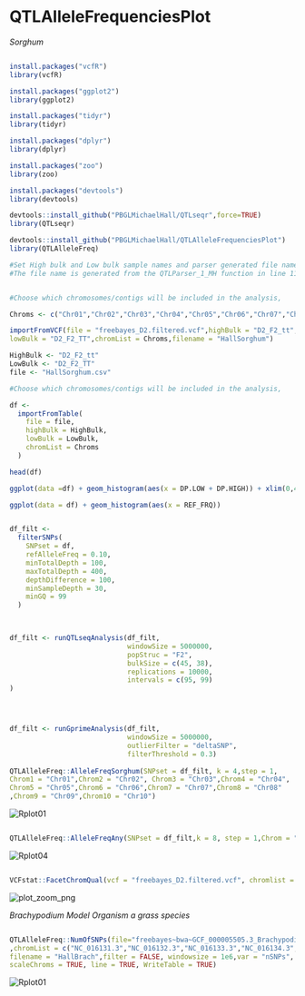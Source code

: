 # QTLAlleleFrequenciesPlot
*Sorghum*

```r

install.packages("vcfR")
library(vcfR)

install.packages("ggplot2")
library(ggplot2)

install.packages("tidyr")
library(tidyr)

install.packages("dplyr")
library(dplyr)

install.packages("zoo")
library(zoo)

install.packages("devtools")
library(devtools)

devtools::install_github("PBGLMichaelHall/QTLseqr",force=TRUE)
library(QTLseqr)

devtools::install_github("PBGLMichaelHall/QTLAlleleFrequenciesPlot")
library(QTLAlleleFreq)

#Set High bulk and Low bulk sample names and parser generated file name
#The file name is generated from the QTLParser_1_MH function in line 119


#Choose which chromosomes/contigs will be included in the analysis,

Chroms <- c("Chr01","Chr02","Chr03","Chr04","Chr05","Chr06","Chr07","Chr08","Chr09","Chr10")

importFromVCF(file = "freebayes_D2.filtered.vcf",highBulk = "D2_F2_tt", 
lowBulk = "D2_F2_TT",chromList = Chroms,filename = "HallSorghum")

HighBulk <- "D2_F2_tt"
LowBulk <- "D2_F2_TT"
file <- "HallSorghum.csv"

#Choose which chromosomes/contigs will be included in the analysis,

df <-
  importFromTable(
    file = file,
    highBulk = HighBulk,
    lowBulk = LowBulk,
    chromList = Chroms
  )

head(df)

ggplot(data =df) + geom_histogram(aes(x = DP.LOW + DP.HIGH)) + xlim(0,400)

ggplot(data = df) + geom_histogram(aes(x = REF_FRQ))


df_filt <-
  filterSNPs(
    SNPset = df,
    refAlleleFreq = 0.10,
    minTotalDepth = 100,
    maxTotalDepth = 400,
    depthDifference = 100,
    minSampleDepth = 30,
    minGQ = 99
  )
  


df_filt <- runQTLseqAnalysis(df_filt,
                             windowSize = 5000000,
                             popStruc = "F2",
                             bulkSize = c(45, 38),
                             replications = 10000,
                             intervals = c(95, 99)
)




df_filt <- runGprimeAnalysis(df_filt,
                             windowSize = 5000000,
                             outlierFilter = "deltaSNP",
                             filterThreshold = 0.3)
                             
QTLAlleleFreq::AlleleFreqSorghum(SNPset = df_filt, k = 4,step = 1,
Chrom1 = "Chr01",Chrom2 = "Chr02", Chrom3 = "Chr03",Chrom4 = "Chr04",
Chrom5 = "Chr05",Chrom6 = "Chr06",Chrom7 = "Chr07",Chrom8 = "Chr08"
,Chrom9 = "Chr09",Chrom10 = "Chr10")
```



![Rplot01](https://user-images.githubusercontent.com/93121277/173185271-ae15afbd-6787-49d0-80ed-93e91ef6a685.png)


```r

QTLAlleleFreq::AlleleFreqAny(SNPset = df_filt,k = 8, step = 1,Chrom = "Chr04", scalar = 1, LowerBound = 0 ,UpperBound =90000000)

```


![Rplot04](https://user-images.githubusercontent.com/93121277/173185533-f9f11bab-69ae-45b2-99ba-bea1535495bc.png)

```r

VCFstat::FacetChromQual(vcf = "freebayes_D2.filtered.vcf", chromlist = chromlist,windowSize = 5000000, ncol=10,bins = 50)

```

![plot_zoom_png](https://user-images.githubusercontent.com/93121277/173346260-0cf99118-2edb-45fe-83e8-f06fa613b8a1.png)



*Brachypodium Model Organism a grass species*
```r

QTLAlleleFreq::NumOfSNPs(file="freebayes~bwa~GCF_000005505.3_Brachypodium_distachyon_v3.0~all_samples~filtered-strict.vcf"
,chromList = c("NC_016131.3","NC_016132.3","NC_016133.3","NC_016134.3","NC_016135.3"),
filename = "HallBrach",filter = FALSE, windowsize = 1e6,var = "nSNPs",
scaleChroms = TRUE, line = TRUE, WriteTable = TRUE)

```

![Rplot01](https://user-images.githubusercontent.com/93121277/173334622-ae289522-93f7-4d79-b87a-c66803af0837.png)




